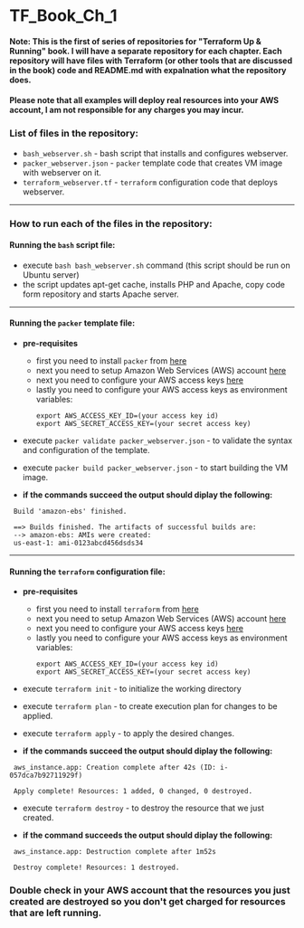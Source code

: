# TF_Book_Ch_1

#### Note: This is the first of series of repositories for "Terraform Up & Running" book. I will have a separate repository for each chapter. Each repository will have files with Terraform (or other tools that are discussed in the book) code and README.md with expalnation what the repository does. 

#### Please note that all examples will deploy real resources into your AWS account, I am not responsible for any charges you may incur.


### List of files in the repository:
- `bash_webserver.sh` - bash script that installs and configures webserver. 
- `packer_webserver.json` - `packer` template code that creates VM image with webserver on it.
- `terraform_webserver.tf` - `terraform` configuration code that deploys webserver. 
---------------------------------------------------------------------------------------------------------------------------

### How to run each of the files in the repository:

 #### Running the `bash` script file:
  - execute `bash bash_webserver.sh` command (this script should be run on Ubuntu server)
  - the script updates apt-get cache, installs PHP and Apache, copy code form repository and starts Apache server.
  
---------------------------------------------------------------------------------------------------------------------------

#### Running the `packer` template file:
  - **pre-requisites**
    - first you need to install `packer` from [here](https://www.packer.io/)
    - next you need to setup Amazon Web Services (AWS) account [here](https://aws.amazon.com/)
    - next you need to configure your AWS access keys [here](https://docs.aws.amazon.com/general/latest/gr/aws-sec-cred-types.html#access-keys-and-secret-access-keys)
    - lastly you need to configure your AWS access keys as environment variables:
      ```
      export AWS_ACCESS_KEY_ID=(your access key id)
      export AWS_SECRET_ACCESS_KEY=(your secret access key)
      ```
  - execute `packer validate packer_webserver.json` - to validate the syntax and configuration of the template.
  - execute `packer build packer_webserver.json` -  to start building the VM image.
  
  - **if the commands succeed the output should diplay the following:**
  ```
   Build 'amazon-ebs' finished.

   ==> Builds finished. The artifacts of successful builds are:
   --> amazon-ebs: AMIs were created:
   us-east-1: ami-0123abcd456dsds34
  ```
------------------------------------------------------------------------------------------------------------------
#### Running the `terraform` configuration file:
  - **pre-requisites**
    - first you need to install `terraform` from [here](https://www.terraform.io/downloads.html)
    - next you need to setup Amazon Web Services (AWS) account [here](https://aws.amazon.com/)
    - next you need to configure your AWS access keys [here](https://docs.aws.amazon.com/general/latest/gr/aws-sec-cred-types.html#access-keys-and-secret-access-keys)
    - lastly you need to configure your AWS access keys as environment variables:
      ```
      export AWS_ACCESS_KEY_ID=(your access key id)
      export AWS_SECRET_ACCESS_KEY=(your secret access key)
      ```
  - execute `terraform init` - to initialize the working directory
  - execute `terraform plan` - to create execution plan for changes to be applied.
  - execute `terraform apply`	- to apply the desired changes.
  
  - **if the commands succeed the output should diplay the following:**
  ```
   aws_instance.app: Creation complete after 42s (ID: i-057dca7b92711929f)

   Apply complete! Resources: 1 added, 0 changed, 0 destroyed.

  ```
  
 - execute `terraform destroy` - to destroy the resource that we just created.

 - **if the command succeeds the output should diplay the following:**
  ```
   aws_instance.app: Destruction complete after 1m52s

   Destroy complete! Resources: 1 destroyed.
  ```
 ### Double check in your AWS account that the resources you just created are destroyed so you don't get charged for resources that are left running.
  
